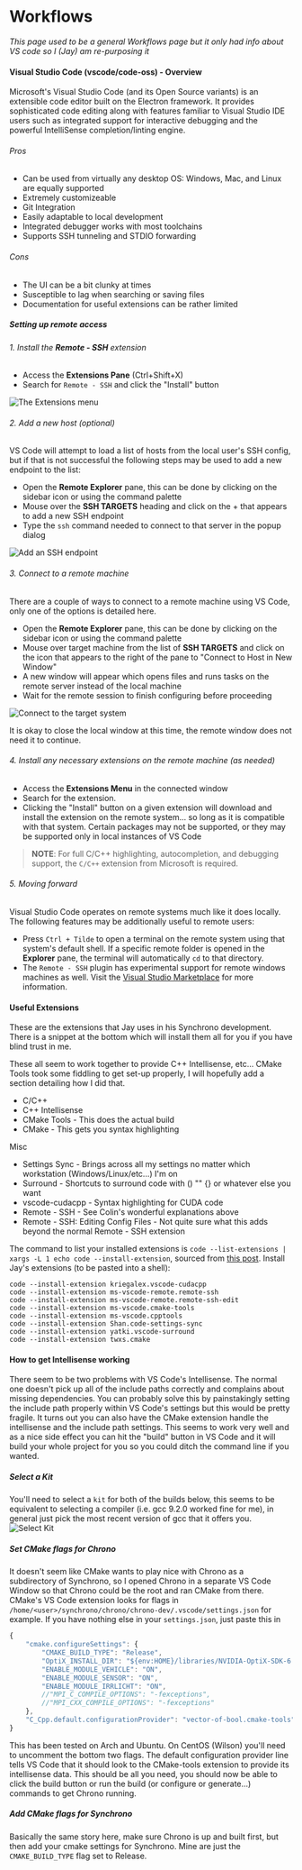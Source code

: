 # Workflows

_This page used to be a general Workflows page but it only had info about VS code so I (Jay) am re-purposing it_

#### Visual Studio Code (vscode/code-oss) - Overview

Microsoft's Visual Studio Code (and its Open Source variants) is an extensible code editor built on the Electron framework. It provides sophisticated code editing along with features familiar to Visual Studio IDE users such as integrated support for interactive debugging and the powerful IntelliSense completion/linting engine.

###### Pros
- Can be used from virtually any desktop OS: Windows, Mac, and Linux are equally supported
- Extremely customizeable
- Git Integration
- Easily adaptable to local development
- Integrated debugger works with most toolchains
- Supports SSH tunneling and STDIO forwarding

###### Cons
- The UI can be a bit clunky at times
- Susceptible to lag when searching or saving files
- Documentation for useful extensions can be rather limited

##### Setting up remote access

###### 1. Install the **Remote - SSH** extension
 - Access the **Extensions Pane** (Ctrl+Shift+X)
 - Search for `Remote - SSH` and click the "Install" button

![The Extensions menu](/lab-wiki/images/technical/vscode_extensions.png)

###### 2. Add a new host (_optional_)
VS Code will attempt to load a list of hosts from the local user's SSH config, but if that is not successful the following steps may be used to add a new endpoint to the list:

 - Open the **Remote Explorer** pane, this can be done by clicking on the sidebar icon or using the command palette
 - Mouse over the **SSH TARGETS** heading and click on the + that appears to add a new SSH endpoint
 - Type the `ssh` command needed to connect to that server in the popup dialog

![Add an SSH endpoint](/lab-wiki/images/technical/vscode_add_endpoint.png)
 
###### 3. Connect to a remote machine

There are a couple of ways to connect to a remote machine using VS Code, only one of the options is detailed here.

 - Open the **Remote Explorer** pane, this can be done by clicking on the sidebar icon or using the command palette
 - Mouse over target machine from the list of **SSH TARGETS** and click on the icon that appears to the right of the pane to "Connect to Host in New Window"
 - A new window will appear which opens files and runs tasks on the remote server instead of the local machine
 - Wait for the remote session to finish configuring before proceeding

![Connect to the target system](/lab-wiki/images/technical/vscode_connect.png)

It is okay to close the local window at this time, the remote window does not need it to continue.

###### 4. Install any necessary extensions on the remote machine (_as needed_)
 - Access the **Extensions Menu** in the connected window
 - Search for the extension. 
 - Clicking the "Install" button on a given extension will download and install the extension on the remote system... so long as it is compatible with that system. Certain packages may not be supported, or they may be supported only in local instances of VS Code

> **NOTE**: For full C/C++ highlighting, autocompletion, and debugging support, the `C/C++` extension from Microsoft is required.

###### 5. Moving forward
Visual Studio Code operates on remote systems much like it does locally. The following features may be additionally useful to remote users:

 - Press `Ctrl + Tilde` to open a terminal on the remote system using that system's default shell. If a specific remote folder is opened in the **Explorer** pane, the terminal will automatically `cd` to that directory.
 - The `Remote - SSH` plugin has experimental support for remote windows machines as well. Visit the [Visual Studio Marketplace](https://marketplace.visualstudio.com/items?itemName=ms-vscode-remote.remote-ssh) for more information.
 
#### Useful Extensions

These are the extensions that Jay uses in his Synchrono development. There is a snippet at the bottom which will install them all for you if you have blind trust in me.

These all seem to work together to provide C++ Intellisense, etc... CMake Tools took some fiddling to get set-up properly, I will hopefully add a section detailing how I did that.
- C/C++
- C++ Intellisense
- CMake Tools - This does the actual build
- CMake - This gets you syntax highlighting

Misc
- Settings Sync - Brings across all my settings no matter which workstation (Windows/Linux/etc...) I'm on
- Surround - Shortcuts to surround code with () "" {} or whatever else you want
- vscode-cudacpp - Syntax highlighting for CUDA code
- Remote - SSH - See Colin's wonderful explanations above
- Remote - SSH: Editing Config Files - Not quite sure what this adds beyond the normal Remote - SSH extension

The command to list your installed extensions is `code --list-extensions | xargs -L 1 echo code --install-extension`, sourced from [this post](https://stackoverflow.com/questions/35773299/how-can-you-export-vs-code-extension-list). Install Jay's extensions (to be pasted into a shell):

    code --install-extension kriegalex.vscode-cudacpp
    code --install-extension ms-vscode-remote.remote-ssh
    code --install-extension ms-vscode-remote.remote-ssh-edit
    code --install-extension ms-vscode.cmake-tools
    code --install-extension ms-vscode.cpptools
    code --install-extension Shan.code-settings-sync
    code --install-extension yatki.vscode-surround
    code --install-extension twxs.cmake

#### How to get Intellisense working

There seem to be two problems with VS Code's Intellisense. The normal one doesn't pick up all of the include paths correctly and complains about missing dependencies. You can probably solve this by painstakingly setting the include path properly within VS Code's settings but this would be pretty fragile. It turns out you can also have the CMake extension handle the intellisense and the include path settings. This seems to work very well and as a nice side effect you can hit the "build" button in VS Code and it will build your whole project for you so you could ditch the command line if you wanted.

##### Select a Kit

You'll need to select a `kit` for both of the builds below, this seems to be equivalent to selecting a compiler (i.e. gcc 9.2.0 worked fine for me), in general just pick the most recent version of gcc that it offers you.
![Select Kit](/lab-wiki/images/vscode/select_kit.png)

##### Set CMake flags for Chrono

It doesn't seem like CMake wants to play nice with Chrono as a subdirectory of Synchrono, so I opened Chrono in a separate VS Code Window so that Chrono could be the root and ran CMake from there. CMake's VS Code extension looks for flags in `/home/<user>/synchrono/chrono/chrono-dev/.vscode/settings.json` for example. If you have nothing else in your `settings.json`, just paste this in
```javascript
{
    "cmake.configureSettings": {
        "CMAKE_BUILD_TYPE": "Release",
        "OptiX_INSTALL_DIR": "${env:HOME}/libraries/NVIDIA-OptiX-SDK-6.0.0-linux64",
        "ENABLE_MODULE_VEHICLE": "ON",
        "ENABLE_MODULE_SENSOR": "ON",
        "ENABLE_MODULE_IRRLICHT": "ON",
        //"MPI_C_COMPILE_OPTIONS": "-fexceptions",
        //"MPI_CXX_COMPILE_OPTIONS": "-fexceptions"
    },
    "C_Cpp.default.configurationProvider": "vector-of-bool.cmake-tools"
}
```

This has been tested on Arch and Ubuntu. On CentOS (Wilson) you'll need to uncomment the bottom two flags. The default configuration provider line tells VS Code that it should look to the CMake-tools extension to provide its intellisense data. This should be all you need, you should now be able to click the build button or run the build (or configure or generate...) commands to get Chrono running.

##### Add CMake flags for Synchrono

Basically the same story here, make sure Chrono is up and built first, but then add your cmake settings for Synchrono. Mine are just the `CMAKE_BUILD_TYPE` flag set to Release.
